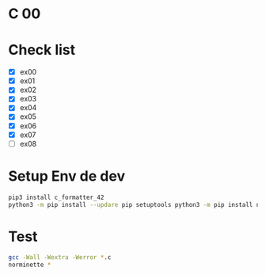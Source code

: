# C 00

# Check list
- [x] ex00
- [x] ex01
- [x] ex02
- [x] ex03
- [x] ex04
- [x] ex05
- [x] ex06
- [x] ex07
- [ ] ex08

# Setup Env de dev

```sh
pip3 install c_formatter_42
python3 -m pip install --updare pip setuptools python3 -m pip install norminette
```

# Test
```sh
gcc -Wall -Wextra -Werror *.c
norminette *
```
